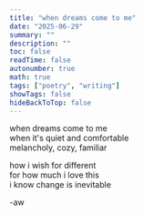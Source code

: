 ```yaml
---
title: "when dreams come to me"
date: "2025-06-29"
summary: ""
description: ""
toc: false
readTime: false
autonumber: true
math: true
tags: ["poetry", "writing"]
showTags: false
hideBackToTop: false
---
```


when dreams come to me  
when it's quiet and comfortable  
melancholy, cozy, familiar  
  
how i wish for different  
for how much i love this  
i know change is inevitable  

-aw